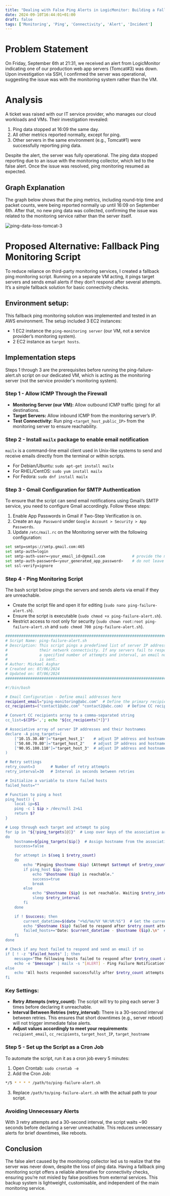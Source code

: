 ```yaml
---
title: "Dealing with False Ping Alerts in LogicMonitor: Building a Fallback Ping Monitoring Script for Production VMs"
date: 2024-09-10T16:44:01+01:00
draft: false
tags: ['Monitoring', 'Ping', 'Connectivity', 'Alert', 'Incident']
---
```

# Problem Statement 
On Friday, September 6th at 21:31, we received an alert from LogicMonitor indicating one of our production web app servers (Tomcat#3) was down. Upon investigation via SSH, I confirmed the server was operational, suggesting the issue was with the monitoring system rather than the VM.

# Analysis
A ticket was raised with our IT service provider, who manages our cloud workloads and VMs. Their investigation revealed:

1. Ping data stopped at 16:09 the same day.
2. All other metrics reported normally, except for ping.
3. Other servers in the same environment (e.g., Tomcat#1) were successfully reporting ping data.

Despite the alert, the server was fully operational. The ping data stopped reporting due to an issue with the monitoring collector, which led to the false alert. Once the issue was resolved, ping monitoring resumed as expected.

## Graph Explanation
The graph below shows that the ping metrics, including round-trip time and packet counts, were being reported normally up until 16:09 on September 6th. After that, no new ping data was collected, confirming the issue was related to the monitoring service rather than the server itself.

![ping-data-loss-tomcat-3](/ping_data_loss_tomcat_3.PNG)

# Proposed Alternative: Fallback Ping Monitoring Script
To reduce reliance on third-party monitoring services, I created a fallback ping monitoring script. Running on a separate VM acting, it pings target servers and sends email alerts if they don’t respond after several attempts. It’s a simple fallback solution for basic connectivity checks.

## Environment setup:
This fallback ping monitoring solution was implemented and tested in an AWS environment. The setup included 3 EC2 instances:
- 1 EC2 instance  the `ping-monitoring server` (our VM, not a service provider’s monitoring system).
- 2 EC2 instance as `target hosts`.

## Implementation steps
Steps 1 through 3 are the prerequisites before running the ping-failure-alert.sh script on our dedicated VM, which is acting as the monitoring server (not the service provider's monitoring system).

### Step 1 - Allow ICMP Through the Firewall
- **Monitoring Server (our VM):** Allow outbound ICMP traffic (ping) for all destinations.
- **Target Servers:** Allow inbound ICMP from the monitoring server’s IP.
- **Test Connectivity:** Run ping `<target_host_public_IP>` from the monitoring server to ensure reachability.

### Step 2 - Install `mailx` package to enable email notification
`mailx` is a command-line email client used in Unix-like systems to send and receive emails directly from the terminal or within scripts.
- For Debian/Ubuntu: `sudo apt-get install mailx`
- For RHEL/CentOS: `sudo yum install mailx`
- For Fedora: `sudo dnf install mailx`

### Step 3 - Gmail Configuration for SMTP Authentication
To ensure that the script can send email notifications using Gmail’s SMTP service, you need to configure Gmail accordingly. Follow these steps:
1. Enable App Passwords in Gmail if Two-Step Verification is on.
2. Create an `App Password` under `Google Account > Security > App Passwords`.
3. Update `/etc/mail.rc` on the Monitoring server with the following configuration:
```bash
set smtp=smtps://smtp.gmail.com:465
set smtp-auth=login
set smtp-auth-user=<your_email_id>@gmail.com            # provide the main Gmail address
set smtp-auth-password=<your_generated_app_password>    # do not leave any spaces between characters
set ssl-verify=ignore
```

### Step 4 - Ping Monitoring Script
The bash script below pings the servers and sends alerts via email if they are unreachable.
- Create the script file and open it for editing (`sudo nano ping-failure-alert.sh`).
- Ensure the script is executable (`sudo chmod +x ping-failure-alert.sh`).
- Restrict access to root only for security (`sudo chown root:root ping-failure-alert.sh` and `sudo chmod 700 ping-failure-alert.sh`).

```bash
#################################################################################
# Script Name: ping-failure-alert.sh
# Description: This script pings a predefined list of server IP addresses to check
#              their network connectivity. If any servers fail to respond after
#              a specified number of attempts and interval, an email notification
#              is sent.
# Author: Mickael Asghar
# Created on: 07/06/2024
# Updated on: 07/06/2024
#################################################################################

#!/bin/bash

# Email Configuration - Define email addresses here
recipient_email="ping-monitoring@abc.com"  # Define the primary recipient
cc_recipients=("contact1@abc.com" "contact2@abc.com)  # Define CC recipients

# Convert CC recipients array to a comma-separated string
cc_list=$(IFS=','; echo "${cc_recipients[*]}")

# Associative array of server IP addresses and their hostnames
declare -A ping_targets=(
    ["10.15.30.40"]="target_host_1"    # adjust IP address and hostname
    ["50.60.70.80"]="target_host_2"    # adjust IP address and hostname
    ["90.95.100.110"]="target_host_3"  # adjust IP address and hostname
)

# Retry settings
retry_count=3       # Number of retry attempts
retry_interval=30   # Interval in seconds between retries

# Initialize a variable to store failed hosts
failed_hosts=""

# Function to ping a host
ping_host() {
    local ip=$1
    ping -c 1 $ip > /dev/null 2>&1
    return $?
}

# Loop through each target and attempt to ping
for ip in "${!ping_targets[@]}"  # Loop over keys of the associative array
do
    hostname=${ping_targets[$ip]}  # Assign hostname from the associative array
    success=false

    for attempt in $(seq 1 $retry_count)
    do
        echo "Pinging $hostname ($ip) (Attempt $attempt of $retry_count)..."
        if ping_host $ip; then
            echo "$hostname ($ip) is reachable."
            success=true
            break
        else
            echo "$hostname ($ip) is not reachable. Waiting $retry_interval seconds before retrying..."
            sleep $retry_interval
        fi
    done

    if ! $success; then
        current_datetime=$(date "+%d/%m/%Y %H:%M:%S")  # Get the current date and time
        echo "$hostname ($ip) failed to respond after $retry_count attempts."
        failed_hosts+="Date: $current_datetime - $hostname ($ip).\n"  # Append formatted string
    fi
done

# Check if any host failed to respond and send an email if so
if [ ! -z "$failed_hosts" ]; then
    message="The following hosts failed to respond after $retry_count attempts with a $retry_interval second interval between attempts:\n$failed_hosts"
    echo -e "$message" | mailx -s "[ALERT] - Ping Failure Notification" -c "$cc_list" "$recipient_email"
else
    echo "All hosts responded successfully after $retry_count attempts."
fi
```

### Key Settings:
- **Retry Attempts (retry_count):** The script will try to ping each server 3 times before declaring it unreachable.
- **Interval Between Retries (retry_interval):** There is a 30-second interval between retries. This ensures that short downtimes (e.g., server reboot) will not trigger immediate false alerts.
- **Adjust values accordingly to meet your requirements**: `recipient_email`, `cc_recipients`, `target_host_IP`, `target_hostname`

### Step 5 - Set up the Script as a Cron Job
To automate the script, run it as a cron job every 5 minutes:

1. Open Crontab: `sudo crontab -e`
2. Add the Cron Job:
```bash
*/5 * * * * /path/to/ping-failure-alert.sh
```
3. Replace ``/path/to/ping-failure-alert.sh`` with the actual path to your script.

### Avoiding Unnecessary Alerts
With 3 retry attempts and a 30-second interval, the script waits ~90 seconds before declaring a server unreachable. This reduces unnecessary alerts for brief downtimes, like reboots.

## Conclusion
The false alert caused by the monitoring collector led us to realize that the server was never down, despite the loss of ping data. Having a fallback ping monitoring script offers a reliable alternative for connectivity checks, ensuring you’re not misled by false positives from external services. This backup system is lightweight, customisable, and independent of the main monitoring service.